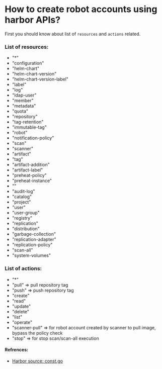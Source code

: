 <!-- Space: RD -->
<!-- Title: How to create robot accounts using harbor APIs? -->
# How to create robot accounts using harbor APIs?
First you should know about list of `resources` and `actions` related.
### List of resources:
- "*"
- "configuration"
- "helm-chart"
- "helm-chart-version"
- "helm-chart-version-label"
- "label"
- "log"
- "ldap-user"
- "member"
- "metadata"
- "quota"
- "repository"
- "tag-retention"
- "immutable-tag"
- "robot"
- "notification-policy"
- "scan"
- "scanner"
- "artifact"
- "tag"
- "artifact-addition"
- "artifact-label"
- "preheat-policy"
- "preheat-instance"
- ""
- "audit-log"
- "catalog"
- "project"
- "user"
- "user-group"
- "registry"
- "replication"
- "distribution"
- "garbage-collection"
- "replication-adapter"
- "replication-policy"
- "scan-all"
- "system-volumes"

### List of actions:
- "*"
- "pull" => pull repository tag
- "push" => push repository tag
- "create"
- "read"
- "update"
- "delete"
- "list"
- "operate"
- "scanner-pull" => for robot account created by scanner to pull image, bypass the policy check
- "stop" => for stop scan/scan-all execution

#### Refrences:
- [Harbor source: const.go](https://github.com/goharbor/harbor/blob/5cd5bcaee44e9f57c96ac8327009bcffb95ac7a5/src/common/rbac/const.go)

